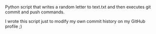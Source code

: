 Python script that writes a random letter to text.txt and then executes git commit and push commands.

I wrote this script just to modify my own commit history on my GitHub profile ;)